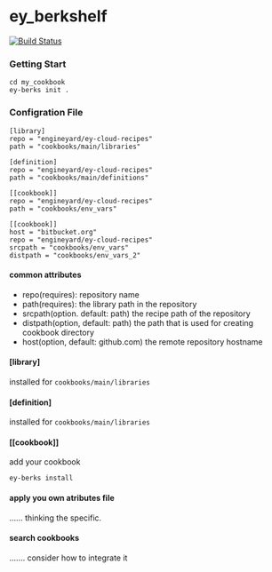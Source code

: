 # ey_berkshelf

[![Build Status](https://travis-ci.org/ukitazume/ey-berks.svg)](https://travis-ci.org/ukitazume/ey-berks)

### Getting Start

```
cd my_cookbook
ey-berks init .
```


### Configration File

```
[library]
repo = "engineyard/ey-cloud-recipes"
path = "cookbooks/main/libraries"

[definition]
repo = "engineyard/ey-cloud-recipes"
path = "cookbooks/main/definitions"

[[cookbook]]
repo = "engineyard/ey-cloud-recipes"
path = "cookbooks/env_vars"

[[cookbook]]
host = "bitbucket.org"
repo = "engineyard/ey-cloud-recipes"
srcpath = "cookbooks/env_vars"
distpath = "cookbooks/env_vars_2"
```

#### common attributes
- repo(requires): repository name
- path(requires): the library path in the repository
- srcpath(option. default: path) the recipe path of the repository 
- distpath(option, default: path) the path that is used for creating cookbook directory
- host(option, default: github.com) the remote repository hostname

#### [library]
 installed for `cookbooks/main/libraries`
 
#### [definition]
 installed for `cookbooks/main/libraries`
 
#### [[cookbook]]
 add your cookbook


```
ey-berks install
```


#### apply you own atributes file

...... thinking the specific.


#### search cookbooks

....... consider how to integrate it
